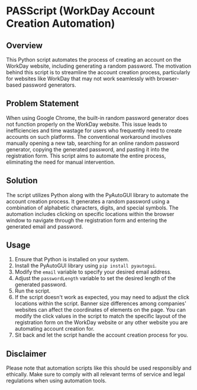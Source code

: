 # PASScript (WorkDay Account Creation Automation)

## Overview

This Python script automates the process of creating an account on the WorkDay website, including generating a random password. The motivation behind this script is to streamline the account creation process, particularly for websites like WorkDay that may not work seamlessly with browser-based password generators.

## Problem Statement

When using Google Chrome, the built-in random password generator does not function properly on the WorkDay website. This issue leads to inefficiencies and time wastage for users who frequently need to create accounts on such platforms. The conventional workaround involves manually opening a new tab, searching for an online random password generator, copying the generated password, and pasting it into the registration form. This script aims to automate the entire process, eliminating the need for manual intervention.

## Solution

The script utilizes Python along with the PyAutoGUI library to automate the account creation process. It generates a random password using a combination of alphabetic characters, digits, and special symbols. The automation includes clicking on specific locations within the browser window to navigate through the registration form and entering the generated email and password.

## Usage

1. Ensure that Python is installed on your system.
2. Install the PyAutoGUI library using `pip install pyautogui`.
3. Modify the `email` variable to specify your desired email address.
4. Adjust the `passwordLength` variable to set the desired length of the generated password.
5. Run the script.
6. If the script doesn't work as expected, you may need to adjust the click locations within the script. Banner size differences among companies' websites can affect the coordinates of elements on the page. You can modify the click values in the script to match the specific layout of the registration form on the WorkDay website or any other website you are automating account creation for.
7. Sit back and let the script handle the account creation process for you.

## Disclaimer

Please note that automation scripts like this should be used responsibly and ethically. Make sure to comply with all relevant terms of service and legal regulations when using automation tools.
